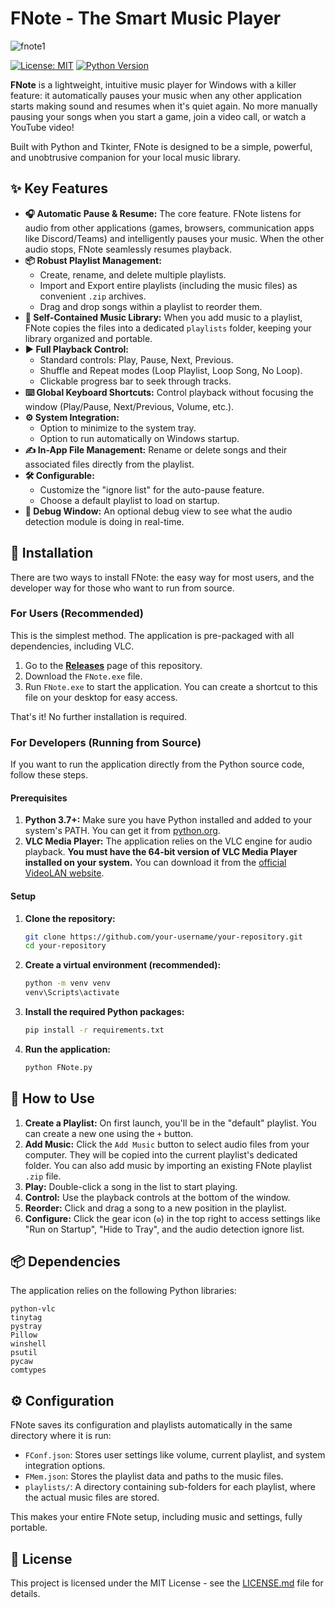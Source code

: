 # FNote - The Smart Music Player

![fnote1](https://github.com/user-attachments/assets/43a9d059-db2e-4c78-a80e-502918682a44)


[![License: MIT](https://img.shields.io/badge/License-MIT-yellow.svg)](https://opensource.org/licenses/MIT)
[![Python Version](https://img.shields.io/badge/python-3.7+-blue.svg)](https://www.python.org/downloads/)

**FNote** is a lightweight, intuitive music player for Windows with a killer feature: it automatically pauses your music when any other application starts making sound and resumes when it's quiet again. No more manually pausing your songs when you start a game, join a video call, or watch a YouTube video!

Built with Python and Tkinter, FNote is designed to be a simple, powerful, and unobtrusive companion for your local music library.

## ✨ Key Features

-   **🎧 Automatic Pause & Resume:** The core feature. FNote listens for audio from other applications (games, browsers, communication apps like Discord/Teams) and intelligently pauses your music. When the other audio stops, FNote seamlessly resumes playback.
-   **📦 Robust Playlist Management:**
    -   Create, rename, and delete multiple playlists.
    -   Import and Export entire playlists (including the music files) as convenient `.zip` archives.
    -   Drag and drop songs within a playlist to reorder them.
-   **📂 Self-Contained Music Library:** When you add music to a playlist, FNote copies the files into a dedicated `playlists` folder, keeping your library organized and portable.
-   **▶️ Full Playback Control:**
    -   Standard controls: Play, Pause, Next, Previous.
    -   Shuffle and Repeat modes (Loop Playlist, Loop Song, No Loop).
    -   Clickable progress bar to seek through tracks.
-   **⌨️ Global Keyboard Shortcuts:** Control playback without focusing the window (Play/Pause, Next/Previous, Volume, etc.).
-   **⚙️ System Integration:**
    -   Option to minimize to the system tray.
    -   Option to run automatically on Windows startup.
-   **✍️ In-App File Management:** Rename or delete songs and their associated files directly from the playlist.
-   **🛠️ Configurable:**
    -   Customize the "ignore list" for the auto-pause feature.
    -   Choose a default playlist to load on startup.
-   **🐞 Debug Window:** An optional debug view to see what the audio detection module is doing in real-time.

## 💾 Installation

There are two ways to install FNote: the easy way for most users, and the developer way for those who want to run from source.

### For Users (Recommended)

This is the simplest method. The application is pre-packaged with all dependencies, including VLC.

1.  Go to the [**Releases**](https://github.com/zqily/FNote-v1/releases/) page of this repository.
2.  Download the `FNote.exe` file.
3.  Run `FNote.exe` to start the application. You can create a shortcut to this file on your desktop for easy access.

That's it! No further installation is required.

### For Developers (Running from Source)

If you want to run the application directly from the Python source code, follow these steps.

#### Prerequisites

1.  **Python 3.7+:** Make sure you have Python installed and added to your system's PATH. You can get it from [python.org](https://www.python.org/).
2.  **VLC Media Player:** The application relies on the VLC engine for audio playback. **You must have the 64-bit version of VLC Media Player installed on your system.** You can download it from the [official VideoLAN website](https://www.videolan.org/vlc/).

#### Setup

1.  **Clone the repository:**
    ```bash
    git clone https://github.com/your-username/your-repository.git
    cd your-repository
    ```

2.  **Create a virtual environment (recommended):**
    ```bash
    python -m venv venv
    venv\Scripts\activate
    ```

3.  **Install the required Python packages:**
    ```bash
    pip install -r requirements.txt
    ```

4.  **Run the application:**
    ```bash
    python FNote.py
    ```

## 🚀 How to Use

1.  **Create a Playlist:** On first launch, you'll be in the "default" playlist. You can create a new one using the `+` button.
2.  **Add Music:** Click the `Add Music` button to select audio files from your computer. They will be copied into the current playlist's dedicated folder. You can also add music by importing an existing FNote playlist `.zip` file.
3.  **Play:** Double-click a song in the list to start playing.
4.  **Control:** Use the playback controls at the bottom of the window.
5.  **Reorder:** Click and drag a song to a new position in the playlist.
6.  **Configure:** Click the gear icon (`⚙️`) in the top right to access settings like "Run on Startup", "Hide to Tray", and the audio detection ignore list.

## 📦 Dependencies

The application relies on the following Python libraries:

```
python-vlc
tinytag
pystray
Pillow
winshell
psutil
pycaw
comtypes
```

## ⚙️ Configuration

FNote saves its configuration and playlists automatically in the same directory where it is run:
-   `FConf.json`: Stores user settings like volume, current playlist, and system integration options.
-   `FMem.json`: Stores the playlist data and paths to the music files.
-   `playlists/`: A directory containing sub-folders for each playlist, where the actual music files are stored.

This makes your entire FNote setup, including music and settings, fully portable.

## 📜 License

This project is licensed under the MIT License - see the [LICENSE.md](LICENSE.md) file for details.
